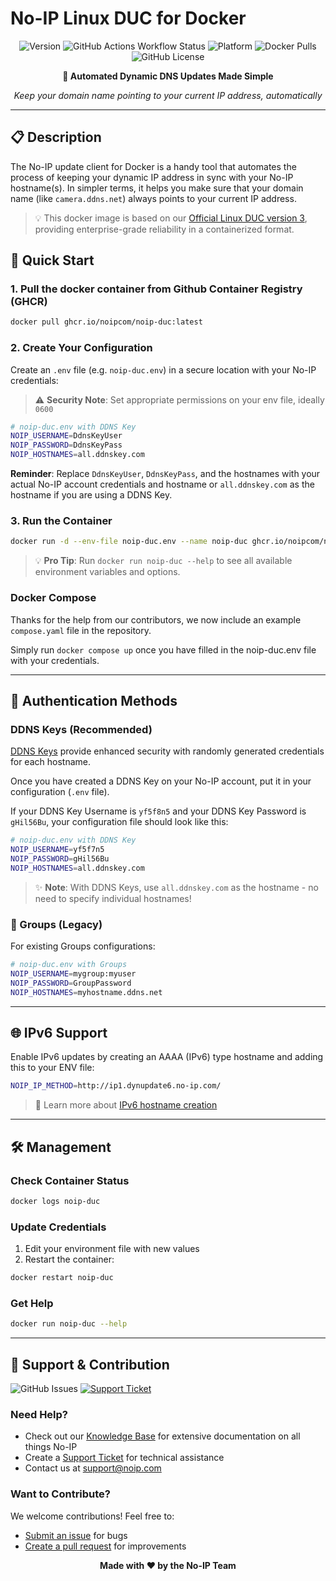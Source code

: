 # No-IP Linux DUC for Docker
<div align="center">

![Version](https://img.shields.io/badge/dynamic/yaml?url=https://raw.githubusercontent.com/noipcom/linux-update-client-docker/main/.github/workflows/deploy.yml.yml&query=$.env.VERSION&label=version&style=for-the-badge&color=#8fbe00)
![GitHub Actions Workflow Status](https://img.shields.io/github/actions/workflow/status/noipcom/linux-update-client-docker/deploy.yml?style=for-the-badge)
![Platform](https://img.shields.io/badge/platform-docker-blue?style=for-the-badge)
![Docker Pulls](https://img.shields.io/docker/pulls/noipcom/noip-duc?style=for-the-badge)
![GitHub License](https://img.shields.io/github/license/noipcom/linux-update-client-docker?style=for-the-badge&color=#8fbe00)

**🚀 Automated Dynamic DNS Updates Made Simple**

*Keep your domain name pointing to your current IP address, automatically*

</div>

---

## 📋 Description
The No-IP update client for Docker is a handy tool that automates the process of keeping your dynamic IP address in sync with your No-IP hostname(s). In simpler terms, it helps you make sure that your domain name (like `camera.ddns.net`) always points to your current IP address.

> 💡 This docker image is based on our [Official Linux DUC version 3](https://www.noip.com/download?page=linux), providing enterprise-grade reliability in a containerized format.

## 🚀 Quick Start

### 1. Pull the docker container from Github Container Registry (GHCR)

``` bash
docker pull ghcr.io/noipcom/noip-duc:latest
```

### 2. Create Your Configuration

Create an `.env` file (e.g. `noip-duc.env`) in a secure location with your No-IP credentials: 

> ⚠️ **Security Note**: Set appropriate permissions on your env file, ideally `0600`

``` bash
# noip-duc.env with DDNS Key
NOIP_USERNAME=DdnsKeyUser
NOIP_PASSWORD=DdnsKeyPass
NOIP_HOSTNAMES=all.ddnskey.com
```

**Reminder**: Replace `DdnsKeyUser`, `DdnsKeyPass`, and the hostnames with your actual No-IP account credentials and hostname or `all.ddnskey.com` as the hostname if you are using a DDNS Key.

### 3. Run the Container

```bash
docker run -d --env-file noip-duc.env --name noip-duc ghcr.io/noipcom/noip-duc:latest
```

> 💡 **Pro Tip**: Run `docker run noip-duc --help` to see all available environment variables and options.



### Docker Compose

Thanks for the help from our contributors, we now include an example `compose.yaml` file in the repository.

Simply run `docker compose up` once you have filled in the noip-duc.env file with your credentials.


---

## 🔐 Authentication Methods

### DDNS Keys (Recommended)

[DDNS Keys](https://www.noip.com/support/knowledgebase/how-to-setup-and-use-a-ddns-key) provide enhanced security with randomly generated credentials for each hostname.

Once you have created a DDNS Key on your No-IP account, put it in your configuration (`.env` file). 

If your DDNS Key Username is `yf5f8n5` and your DDNS Key Password is `gHil56Bu`, your configuration file should look like this: 

``` bash
# noip-duc.env with DDNS Key
NOIP_USERNAME=yf5f7n5
NOIP_PASSWORD=gHil56Bu
NOIP_HOSTNAMES=all.ddnskey.com
```

> ✨ **Note**: With DDNS Keys, use `all.ddnskey.com` as the hostname - no need to specify individual hostnames!

### 👥 Groups (Legacy)

For existing Groups configurations:
```bash
# noip-duc.env with Groups
NOIP_USERNAME=mygroup:myuser
NOIP_PASSWORD=GroupPassword
NOIP_HOSTNAMES=myhostname.ddns.net
```

---

## 🌐 IPv6 Support

Enable IPv6 updates by creating an AAAA (IPv6) type hostname and adding this to your ENV file:

```bash
NOIP_IP_METHOD=http://ip1.dynupdate6.no-ip.com/
```

> 📖 Learn more about [IPv6 hostname creation](https://www.noip.com/support/knowledgebase/creating-ipv6-aaaa-host/)

---

## 🛠️ Management

### Check Container Status
```bash
docker logs noip-duc
```

### Update Credentials
1. Edit your environment file with new values
2. Restart the container:
```bash
docker restart noip-duc
```

### Get Help
```bash
docker run noip-duc --help
```

---

## 🤝 Support & Contribution

![GitHub Issues](https://img.shields.io/github/issues/noipcom/linux-update-client-docker?style=for-the-badge)
[![Support Ticket](https://img.shields.io/badge/Support-Create%20Ticket-blue?style=for-the-badge)](https://www.noip.com/ticket)

### Need Help?
- Check out our [Knowledge Base](https://github.com/noipcom/linux-update-client-docker/issues) for extensive documentation on all things No-IP
- Create a [Support Ticket](https://www.noip.com/ticket) for technical assistance
- Contact us at [support@noip.com](mailto:support@noip.com)

### Want to Contribute?
We welcome contributions! Feel free to:
- [Submit an issue](https://github.com/noipcom/noip-duc/issues/new) for bugs
- [Create a pull request](https://github.com/noipcom/noip-duc/pulls) for improvements

<div align="center">

**Made with ❤️ by the No-IP Team**
</div>
